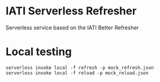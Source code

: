 # IATI Serverless Refresher
Serverless service based on the IATI Better Refresher

# Local testing
```
serverless invoke local -f refresh -p mock_refresh.json
serverless invoke local -f reload -p mock_reload.json
```
